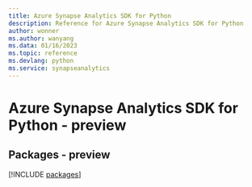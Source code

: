 ```yaml
---
title: Azure Synapse Analytics SDK for Python
description: Reference for Azure Synapse Analytics SDK for Python
author: wonner
ms.author: wanyang
ms.data: 01/16/2023
ms.topic: reference
ms.devlang: python
ms.service: synapseanalytics
---
```

# Azure Synapse Analytics SDK for Python - preview
## Packages - preview
[!INCLUDE [packages](synapse-analytics-index.md)]